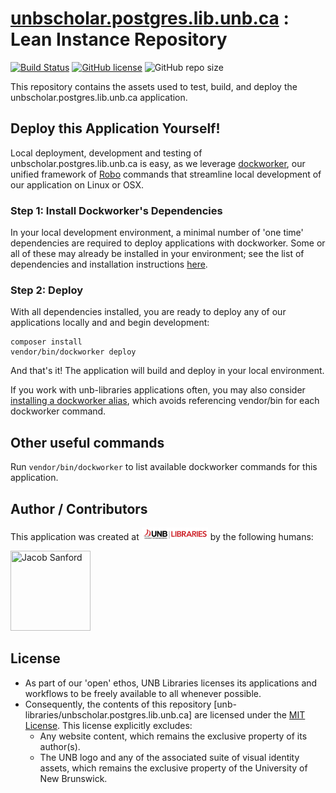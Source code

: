 # [unbscholar.postgres.lib.unb.ca](https://unbscholar.postgres.lib.unb.ca/) : Lean Instance Repository
[![Build Status](https://github.com/unb-libraries/unbscholar.postgres.lib.unb.ca/actions/workflows/test-suite.yaml/badge.svg?branch=prod)](https://github.com/unb-libraries/unbscholar.postgres.lib.unb.ca/actions/workflows/test-suite.yaml)
[![GitHub license](https://img.shields.io/github/license/unb-libraries/unbscholar.postgres.lib.unb.ca)](https://github.com/unb-libraries/unbscholar.postgres.lib.unb.ca/blob/prod/LICENSE)
![GitHub repo size](https://img.shields.io/github/repo-size/unb-libraries/unbscholar.postgres.lib.unb.ca?label=lean%20repo%20size)

This repository contains the assets used to test, build, and deploy the unbscholar.postgres.lib.unb.ca application.

## Deploy this Application Yourself!
Local deployment, development and testing of unbscholar.postgres.lib.unb.ca is easy, as we leverage [dockworker](https://github.com/unb-libraries/dockworker), our unified framework of [Robo](https://robo.li/) commands that streamline local development of our application on Linux or OSX.

### Step 1: Install Dockworker's Dependencies
In your local development environment, a minimal number of 'one time' dependencies are required to deploy applications with dockworker. Some or all of these may already be installed in your environment; see the list of dependencies and installation instructions [here](https://github.com/unb-libraries/dockworker/blob/4.x/docs/prerequisites.md).

### Step 2: Deploy
With all dependencies installed, you are ready to deploy any of our applications locally and and begin development:

```
composer install
vendor/bin/dockworker deploy
```

And that's it! The application will build and deploy in your local environment.

If you work with unb-libraries applications often, you may also consider [installing a dockworker alias](https://gist.github.com/JacobSanford/1448fece856be371060d0f16ccb1b194), which avoids referencing vendor/bin for each dockworker command.

## Other useful commands
Run ```vendor/bin/dockworker``` to list available dockworker commands for this application.

## Author / Contributors
This application was created at [![UNB Libraries](https://github.com/unb-libraries/assets/raw/master/unblibbadge.png "UNB Libraries")](https://lib.unb.ca) by the following humans:

<a href="https://github.com/JacobSanford"><img src="https://avatars.githubusercontent.com/u/244894?v=3" title="Jacob Sanford" width="128" height="128"></a>

## License
- As part of our 'open' ethos, UNB Libraries licenses its applications and workflows to be freely available to all whenever possible.
- Consequently, the contents of this repository [unb-libraries/unbscholar.postgres.lib.unb.ca] are licensed under the [MIT License](http://opensource.org/licenses/mit-license.html). This license explicitly excludes:
   - Any website content, which remains the exclusive property of its author(s).
   - The UNB logo and any of the associated suite of visual identity assets, which remains the exclusive property of the University of New Brunswick.
